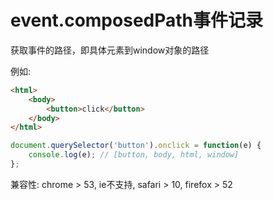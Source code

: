 # event.composedPath事件记录

获取事件的路径，即具体元素到window对象的路径

例如:

```html
<html>
    <body>
        <button>click</button>
    </body>
</html>
```

```javascript
document.querySelector('button').onclick = function(e) {
    console.log(e); // [button, body, html, window]
};
```

兼容性: chrome > 53, ie不支持, safari > 10, firefox > 52
